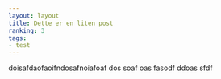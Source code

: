 ```yaml
---
layout: layout
title: Dette er en liten post
ranking: 3
tags:
- test
---
```

doisafdaofaoifndosafnoiafoaf dos soaf oas fasodf ddoas sfdf